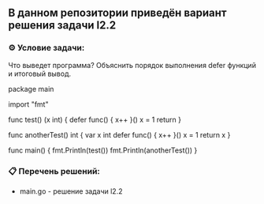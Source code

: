 ## В данном репозитории приведён вариант решения задачи l2.2  

### ⚙️ Условие задачи:  

Что выведет программа?
Объяснить порядок выполнения defer функций и итоговый вывод.

package main

import "fmt"

func test() (x int) {
	defer func() {
		x++
	}()
	x = 1
	return
}

func anotherTest() int {
	var x int
	defer func() {
		x++
	}()
	x = 1
	return x
}

func main() {
	fmt.Println(test())
	fmt.Println(anotherTest())
}

### 📋 Перечень решений:

- main.go - решение задачи l2.2  
